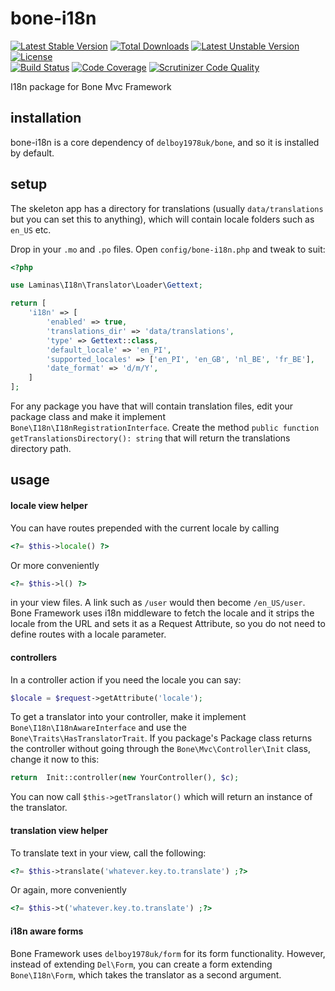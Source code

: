# bone-i18n
[![Latest Stable Version](https://poser.pugx.org/delboy1978uk/bone-i18n/v/stable)](https://packagist.org/packages/delboy1978uk/bone-i18n) [![Total Downloads](https://poser.pugx.org/delboy1978uk/bone/downloads)](https://packagist.org/packages/delboy1978uk/bone) [![Latest Unstable Version](https://poser.pugx.org/delboy1978uk/bone-i18n/v/unstable)](https://packagist.org/packages/delboy1978uk/bone-i18n) [![License](https://poser.pugx.org/delboy1978uk/bone-i18n/license)](https://packagist.org/packages/delboy1978uk/bone-i18n)<br />
[![Build Status](https://travis-ci.org/delboy1978uk/bone-i18n.png?branch=master)](https://travis-ci.org/delboy1978uk/bone-i18n) [![Code Coverage](https://scrutinizer-ci.com/g/delboy1978uk/bone-i18n/badges/coverage.png?b=master)](https://scrutinizer-ci.com/g/delboy1978uk/bone-i18n/?branch=master) [![Scrutinizer Code Quality](https://scrutinizer-ci.com/g/delboy1978uk/bone-i18n/badges/quality-score.png?b=master)](https://scrutinizer-ci.com/g/delboy1978uk/bone-i18n/?branch=master)<br />

I18n package for Bone Mvc Framework
## installation
bone-i18n is a core dependency of `delboy1978uk/bone`, and so it is installed by default.
## setup
The skeleton app has a directory for translations (usually `data/translations` but you can set this to anything), which 
will contain locale folders such as `en_US` etc.

Drop in your `.mo` and `.po` files. Open `config/bone-i18n.php` and tweak to suit:
```php
<?php

use Laminas\I18n\Translator\Loader\Gettext;

return [
    'i18n' => [
        'enabled' => true,
        'translations_dir' => 'data/translations',
        'type' => Gettext::class,
        'default_locale' => 'en_PI',
        'supported_locales' => ['en_PI', 'en_GB', 'nl_BE', 'fr_BE'],
        'date_format' => 'd/m/Y',
    ]
];
```
For any package you have that will contain translation files, edit your package class and make it implement
`Bone\I18n\I18nRegistrationInterface`. Create the method `public function getTranslationsDirectory(): string` that will 
return the translations directory path.
## usage
#### locale view helper
You can have routes prepended with the current locale by calling 
```php
<?= $this->locale() ?>
``` 
Or more conveniently
```php
<?= $this->l() ?>
``` 
in your view files.
A link such as `/user` would then become `/en_US/user`. Bone Framework uses i18n middleware to fetch the locale and it
strips the locale from the URL and sets it as a Request Attribute, so you do not need to define routes with a locale 
parameter. 
#### controllers
In a controller action if you need the locale you can say:
```php
$locale = $request->getAttribute('locale');
```
To get a translator into your controller, make it implement `Bone\I18n\I18nAwareInterface` and use the 
`Bone\Traits\HasTranslatorTrait`. If you package's Package class returns the controller without going through the 
`Bone\Mvc\Controller\Init` class, change it now to this:
```php
return  Init::controller(new YourController(), $c);
```
You can now call `$this->getTranslator()` which will return an instance of the translator.
#### translation view helper
To translate text in your view, call the following:
```php
<?= $this->translate('whatever.key.to.translate') ;?>
```
Or again, more conveniently
```php
<?= $this->t('whatever.key.to.translate') ;?>
```
#### i18n aware forms
Bone Framework uses `delboy1978uk/form` for its form functionality. However, instead of extending `Del\Form`, you can
create a form extending `Bone\I18n\Form`, which takes the translator as a second argument.  